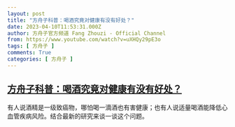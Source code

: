 ```yaml
---
layout: post
title: "方舟子科普：喝酒究竟对健康有没有好处？"
date: 2023-04-10T11:53:31.000Z
author: 方舟子官方频道 Fang Zhouzi - Official Channel
from: https://www.youtube.com/watch?v=uXHQy29pE3o
tags: [ 方舟子 ]
comments: True
categories: [ 方舟子 ]
---
```

<!--1681127611000-->
[方舟子科普：喝酒究竟对健康有没有好处？](https://www.youtube.com/watch?v=uXHQy29pE3o)
------

<div>
有人说酒精是一级致癌物，哪怕喝一滴酒也有害健康；也有人说适量喝酒能降低心血管疾病风险。结合最新的研究来谈一谈这个问题。
</div>
